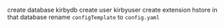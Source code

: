create database kirbydb
create user kirbyuser
create extension hstore in that database
rename `configTemplate` to `config.yaml`